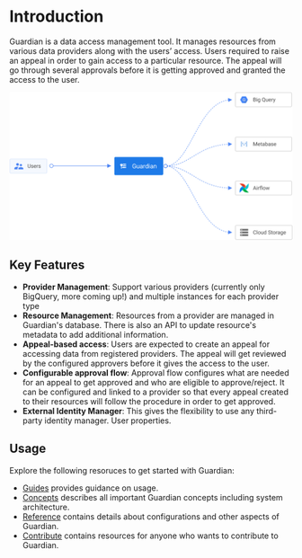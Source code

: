 # Introduction

Guardian is a data access management tool. It manages resources from various data providers along with the users’ access. Users required to raise an appeal in order to gain access to a particular resource. The appeal will go through several approvals before it is getting approved and granted the access to the user.

![](.gitbook/assets/overview.svg)

## Key Features

* **Provider Management**: Support various providers \(currently only BigQuery, more coming up!\) and multiple instances for each provider type
* **Resource Management**: Resources from a provider are managed in Guardian's database. There is also an API to update resource's metadata to add additional information.
* **Appeal-based access**: Users are expected to create an appeal for accessing data from registered providers. The appeal will get reviewed by the configured approvers before it gives the access to the user.
* **Configurable approval flow**: Approval flow configures what are needed for an appeal to get approved and who are eligible to approve/reject. It can be configured and linked to a provider so that every appeal created to their resources will follow the procedure in order to get approved.
* **External Identity Manager**: This gives the flexibility to use any third-party identity manager. User properties.

## Usage

Explore the following resoruces to get started with Guardian:

* [Guides](https://github.com/odpf/guardian/tree/f94d5782891f7dd5c3c12ca40834cd0d5b524163/guides/README.md) provides guidance on usage.
* [Concepts](https://github.com/odpf/guardian/tree/f94d5782891f7dd5c3c12ca40834cd0d5b524163/concepts/README.md) describes all important Guardian concepts including system architecture.
* [Reference](https://github.com/odpf/guardian/tree/f94d5782891f7dd5c3c12ca40834cd0d5b524163/reference/README.md) contains details about configurations and other aspects of Guardian.
* [Contribute](https://github.com/odpf/guardian/tree/f94d5782891f7dd5c3c12ca40834cd0d5b524163/contribute/contribution.md) contains resources for anyone who wants to contribute to Guardian.

